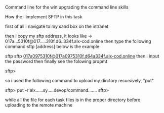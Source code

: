 Command line for the win 
upgrading the command line skills


How the i implement SFTP in this task

first of all i navigate to my sand box on the intranet

then i copy my sftp address, it looks like -> 017a...5310f@017.....310f.d6..334f.alx-cod.online
then type the following command sftp [address] below is the example

sftp sftp 017a0975310f@017a0975310f.d64a334f.alx-cod.online
then i input the password then finally see the folowing propmt

sftp>

so i used the following command to upload my dirctory recursively, "put" 

sftp> put -r alx......sy.....devop/command.......
sftp>

while all the file for each task files is in the proper directory before 
uploading to the remote machine

